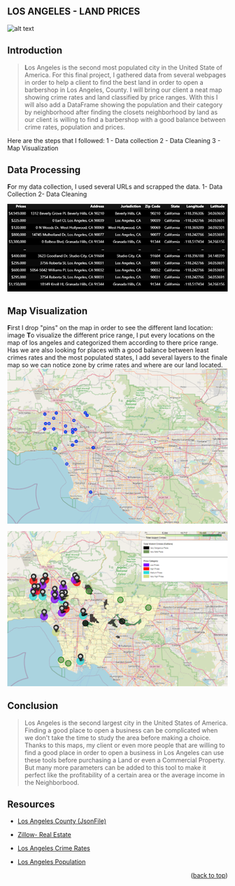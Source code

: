 ## LOS ANGELES - LAND PRICES

![alt text](https://i.pinimg.com/originals/12/73/a0/1273a0d5f49738ef24d431291a5aaa48.gif)

  ## Introduction
>**L**os Angeles is the second most populated city in the United State of America.
> For this final project, I gathered data from several webpages in order to help a client to find the best land in order to open a barbershop in Los Angeles, County.
> I will bring our client a neat map showing crime rates and land classified by price ranges.
> With this I will also add a DataFrame showing the population and their category by neighborhood after finding the closets neighborhood by land as our client is willing to find a barbershop with a good balance between crime rates, population and prices.

Here are the steps that I followed:
  1 - Data collection
  2 - Data Cleaning
  3 - Map Visualization

## Data Processing

**F**or my data collection, I used several URLs and scrapped the data.
1- Data Collection
2- Data Cleaning

![alt text](image1.png)
  
## Map Visualization

**F**irst I drop "pins" on the map in order to see the different land location:
image
**T**o visualize the different price range, I put every locations on the map of los angeles and categorized them according to there price range.
Has we are also looking for places with a good balance between least crimes rates and the most populated states, I add several layers to the finale map so we can notice zone by crime rates and where are our land located.
![alt text](image1p5.png)

![alt text](image2.png)
  

<!-- Conclusion -->

## Conclusion

  

> Los Angeles is the second largest city in the United States of America. Finding a good place to open a business can be complicated when we don't take the time to study the area before making a choice. Thanks to this maps, my client or even more people that are willing to find a good place in order to open a business in Los Angeles can use these tools before purchasing a Land or even a Commercial Property. But many more parameters can be added to this tool to make it perfect like the profitability of a certain area or the average income in the Neighborbood.

  

<!-- Resources -->

## Resources

  
  

* [Los Angeles County (JsonFile)](https://github.com/codeforgermany/click_that_hood/blob/main/public/data/los-angeles-county.geojson)

* [Zillow- Real Estate](https://www.zillow.com/los-angeles-ca/land/3_p/)

* [Los Angeles Crime Rates](https://www.laalmanac.com/crime/cr03.php)

* [Los Angeles Population](https://www.laalmanac.com/population/po24la.php)

  

<p  align="right">(<a  href="#readme-top">back to top</a>)</p>
